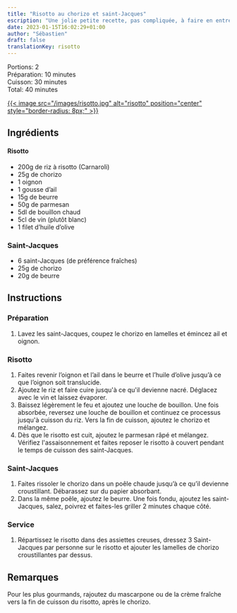 ```yaml
---
title: "Risotto au chorizo et saint-Jacques"
escription: "Une jolie petite recette, pas compliquée, à faire en entrée ou plat principal."
date: 2023-01-15T16:02:29+01:00
author: "Sébastien"
draft: false
translationKey: risotto
---
```


Portions: 2  
Préparation: 10 minutes  
Cuisson: 30 minutes  
Total: 40 minutes

[{{< image src="/images/risotto.jpg" alt="risotto" position="center" style="border-radius: 8px;" >}}](/images/risotto.jpg)

## Ingrédients

#### Risotto
- 200g de riz à risotto (Carnaroli)
- 25g de chorizo
- 1 oignon
- 1 gousse d’ail
- 15g de beurre
- 50g de parmesan
- 5dl de bouillon chaud
- 5cl de vin (plutôt blanc)
- 1 filet d’huile d’olive

### Saint-Jacques
- 6 saint-Jacques (de préférence fraîches)
- 25g de chorizo
- 20g de beurre


## Instructions

### Préparation
1. Lavez les saint-Jacques, coupez le chorizo en lamelles et émincez ail et oignon.

### Risotto
1. Faites revenir l’oignon et l’ail dans le beurre et l’huile d’olive jusqu’à ce que l’oignon soit translucide.
2. Ajoutez le riz et faire cuire jusqu'à ce qu'il devienne nacré. Déglacez avec le vin et laissez évaporer. 
3. Baissez légèrement le feu et ajoutez une louche de bouillon. Une fois absorbée, reversez une louche de bouillon et continuez ce processus jusqu'à cuisson du riz. Vers la fin de cuisson, ajoutez le chorizo et mélangez.
4. Dès que le risotto est cuit, ajoutez le parmesan râpé et mélangez. Vérifiez l'assaisonnement et faites reposer le risotto à couvert pendant le temps de cuisson des saint-Jacques.

### Saint-Jacques
1. Faites rissoler le chorizo dans un poêle chaude jusqu’à ce qu’il devienne croustillant. Débarassez sur du papier absorbant.
2. Dans la même poêle, ajoutez le beurre. Une fois fondu, ajoutez les saint-Jacques, salez, poivrez et faites-les griller 2 minutes chaque côté.

### Service
1. Répartissez le risotto dans des assiettes creuses, dressez 3 Saint-Jacques par personne sur le risotto et ajouter les lamelles de chorizo croustillantes par dessus.


## Remarques

Pour les plus gourmands, rajoutez du mascarpone ou de la crème fraîche vers la fin de cuisson du risotto, après le chorizo.